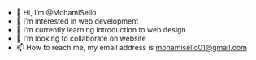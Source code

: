 - 👋 Hi, I’m @MohamiSello
- 👀 I’m interested in web development
- 🌱 I’m currently learning introduction to web design
- 💞️ I’m looking to collaborate on website
- 📫 How to reach me, my email address is mohamisello01@gmail.com


